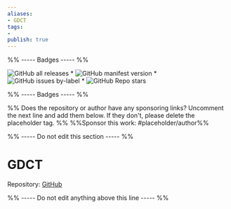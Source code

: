 ```yaml
---
aliases:
- GDCT
tags: 
- 
publish: true
---
```


%% ----- Badges ----- %%

![GitHub all releases](https://img.shields.io/github/downloads/bcdavasconcelos/Obsidian-GDCT/total?color=573E7A&logo=github&style=for-the-badge) * ![GitHub manifest version](https://img.shields.io/github/manifest-json/v/bcdavasconcelos/Obsidian-GDCT?color=573E7A&logo=github&style=for-the-badge) * ![GitHub issues by-label](https://img.shields.io/github/issues/bcdavasconcelos/Obsidian-GDCT/help%20wanted?color=573E7A&logo=github&style=for-the-badge) * ![GitHub Repo stars](https://img.shields.io/github/stars/bcdavasconcelos/Obsidian-GDCT?color=573E7A&logo=github&style=for-the-badge)

%% ----- Badges ----- %%

%% Does the repository or author have any sponsoring links? Uncomment the next line and add them below. If they don't, please delete the placeholder tag. %%
%%Sponsor this work: #placeholder/author%%

%% ----- Do not edit this section ----- %%

# GDCT

Repository: [GitHub](https://github.com/bcdavasconcelos/Obsidian-GDCT)



%% ----- Do not edit anything above this line ----- %% 
